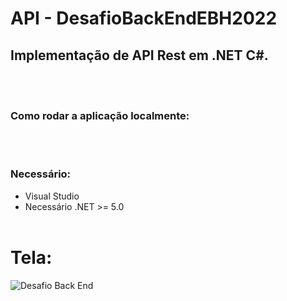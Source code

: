 # API - DesafioBackEndEBH2022
## Implementação de API Rest em .NET C#.
<br></br>
### Como rodar a aplicação localmente:
<br></br>
### Necessário:
* Visual Studio
* Necessário .NET >= 5.0
<br></br>
# Tela:
![Desafio Back End](https://user-images.githubusercontent.com/77756047/179268740-f9d5dcd6-be85-4574-884e-7a9ad143b2c4.png)

